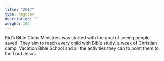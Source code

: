 ```yaml
---
title: "2017"
type: regular
description: ""
weight: 102
---
```


Kid’s Bible Clubs Ministries was started with the goal of seeing people saved. They aim to reach every child with Bible study, a week of Christian camp, Vacation Bible School and all the activities they can to point them to the Lord Jesus.
